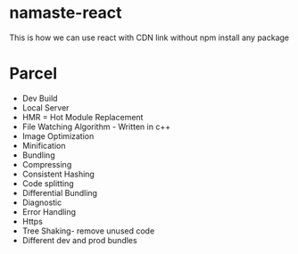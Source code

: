 # namaste-react
This is how we can use react with CDN link without npm install any package

# Parcel
- Dev Build
- Local Server
- HMR = Hot Module Replacement
- File Watching Algorithm - Written in c++
- Image Optimization
- Minification
- Bundling
- Compressing
- Consistent Hashing
- Code splitting
- Differential Bundling
- Diagnostic
- Error Handling
- Https
- Tree Shaking- remove unused code
- Different dev and prod bundles 

